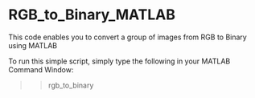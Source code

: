 # RGB_to_Binary_MATLAB
This code enables you to convert a group of images from RGB to Binary using MATLAB

To run this simple script, simply type the following in your MATLAB Command Window:

>> rgb_to_binary
